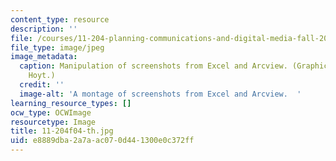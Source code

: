 ```yaml
---
content_type: resource
description: ''
file: /courses/11-204-planning-communications-and-digital-media-fall-2004/e8889dba2a7aac070d441300e0c372ff_11-204f04-th.jpg
file_type: image/jpeg
image_metadata:
  caption: Manipulation of screenshots from Excel and Arcview. (Graphic by Prof. Lorlene
    Hoyt.)
  credit: ''
  image-alt: 'A montage of screenshots from Excel and Arcview.  '
learning_resource_types: []
ocw_type: OCWImage
resourcetype: Image
title: 11-204f04-th.jpg
uid: e8889dba-2a7a-ac07-0d44-1300e0c372ff
---
```

